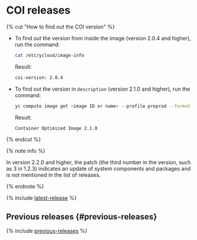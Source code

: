 # COI releases

{% cut "How to find out the COI version" %}

* To find out the version from inside the image (version 2.0.4 and higher), run the command:

  ```bash
  cat /etc/ycloud/image-info
  ```

  Result:

  ```bash
  coi-version: 2.0.4
  ```

* To find out the version in `description` (version 2.1.0 and higher), run the command:

  ```bash
  yc compute image get <image ID or name> --profile preprod --format json | jq -r '.description'
  ```

  Result:

  ```bash
  Container Optimized Image 2.1.0
  ```

{% endcut %}

{% note info %}

In version 2.2.0 and higher, the patch (the third number in the version, such as 3 in 1.2.3) indicates an update of system components and packages and is not mentioned in the list of releases.

{% endnote %}

{% include [latest-release](../_includes/cos/latest-release.md) %}

## Previous releases {#previous-releases}

{% include [previous-releases](../_includes/cos/previous-releases.md) %}